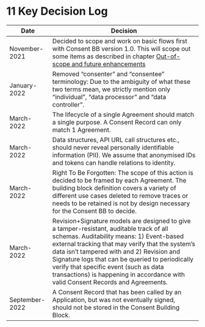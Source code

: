 # 11 Key Decision Log

| **Date**       | **Decision**                                                                                                                                                                                                                                                                                                                                                                                                           |
| -------------- | ---------------------------------------------------------------------------------------------------------------------------------------------------------------------------------------------------------------------------------------------------------------------------------------------------------------------------------------------------------------------------------------------------------------------- |
| November-2021  | Decided to scope and work on basic flows first with Consent BB version 1.0. This will scope out some items as described in chapter [Out-of-scope and future enhancements](11-key-decision-log.md#bookmark=id.bq9xib12o320)                                                                                                                                                                                             |
| January-2022   | Removed “consenter” and “consentee” terminology: Due to the ambiguity of what these two terms mean, we strictly mention only “individual”, “data processor” and “data controller”.                                                                                                                                                                                                                                     |
| March-2022     | The lifecycle of a single Agreement should match a single purpose. A Consent Record can only match 1 Agreement.                                                                                                                                                                                                                                                                                                        |
| March-2022     | Data structures, API URL call structures etc., should never reveal personally identifiable information (PII). We assume that anonymised IDs and tokens can handle relations to identity.                                                                                                                                                                                                                               |
| March-2022     | Right To Be Forgotten: The scope of this action is decided to be framed by each Agreement. The building block definition covers a variety of different use cases deleted to remove traces or needs to be retained is not by design necessary for the Consent BB to decide.                                                                                                                                             |
| March-2022     | Revision+Signature models are designed to give a tamper-resistant, auditable track of all schemas. Auditability means: 1) Event-based external tracking that may verify that the system’s data isn’t tampered with and 2) Revision and Signature logs that can be queried to periodically verify that specific event (such as data transactions) is happening in accordance with valid Consent Records and Agreements. |
| September-2022 | A Consent Record that has been called by an Application, but was not eventually signed, should not be stored in the Consent Building Block.                                                                                                                                                                                                                                                                            |
